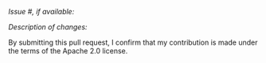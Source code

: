 *Issue #, if available:*

*Description of changes:*

By submitting this pull request, I confirm that my contribution is made under
the terms of the Apache 2.0 license.
